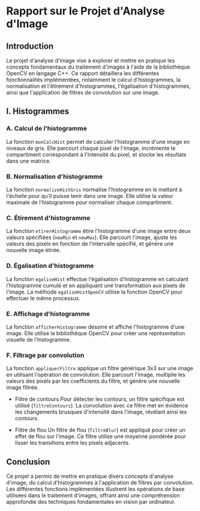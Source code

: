 # Rapport sur le Projet d'Analyse d'Image

## Introduction
Le projet d'analyse d'image vise à explorer et mettre en pratique les concepts fondamentaux du traitement d'images à l'aide de la bibliothèque OpenCV en langage C++. Ce rapport détaillera les différentes fonctionnalités implémentées, notamment le calcul d'histogrammes, la normalisation et l'étirement d'histogrammes, l'égalisation d'histogrammes, ainsi que l'application de filtres de convolution sur une image.

## I. Histogrammes
### A. Calcul de l'histogramme
La fonction `monCalcHist` permet de calculer l'histogramme d'une image en niveaux de gris. Elle parcourt chaque pixel de l'image, incrémente le compartiment correspondant à l'intensité du pixel, et stocke les résultats dans une matrice.

### B. Normalisation d'histogramme
La fonction `normalizeHistGris` normalise l'histogramme en le mettant à l'échelle pour qu'il puisse tenir dans une image. Elle utilise la valeur maximale de l'histogramme pour normaliser chaque compartiment.

### C. Étirement d'histogramme
La fonction `etirerHistogramme` étire l'histogramme d'une image entre deux valeurs spécifiées (`newMin` et `newMax`). Elle parcourt l'image, ajuste les valeurs des pixels en fonction de l'intervalle spécifié, et génère une nouvelle image étirée.

### D. Égalisation d'histogramme
La fonction `egaliseHist` effectue l'égalisation d'histogramme en calculant l'histogramme cumulé et en appliquant une transformation aux pixels de l'image. La méthode `egalizeHistOpenCV` utilise la fonction OpenCV pour effectuer le même processus.

### E. Affichage d'histogramme
La fonction `afficherHistogramme` dessine et affiche l'histogramme d'une image. Elle utilise la bibliothèque OpenCV pour créer une représentation visuelle de l'histogramme.

### F. Filtrage par convolution
La fonction `appliquerFiltre` applique un filtre générique 3x3 sur une image en utilisant l'opération de convolution. Elle parcourt l'image, multiplie les valeurs des pixels par les coefficients du filtre, et génère une nouvelle image filtrée.

- Filtre de contours
Pour détecter les contours, un filtre spécifique est utilisé (`filtreContours`). La convolution avec ce filtre met en évidence les changements brusques d'intensité dans l'image, révélant ainsi les contours.

- Filtre de flou
Un filtre de flou (`filtreBlur`) est appliqué pour créer un effet de flou sur l'image. Ce filtre utilise une moyenne pondérée pour lisser les transitions entre les pixels adjacents.

## Conclusion
Ce projet a permis de mettre en pratique divers concepts d'analyse d'image, du calcul d'histogrammes à l'application de filtres par convolution. Les différentes fonctions implémentées illustrent les opérations de base utilisées dans le traitement d'images, offrant ainsi une compréhension approfondie des techniques fondamentales en vision par ordinateur.

